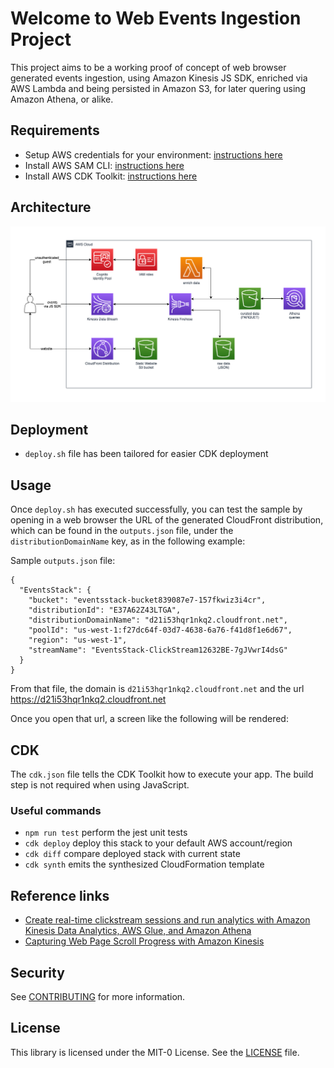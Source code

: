 # Welcome to Web Events Ingestion Project

This project aims to be a working proof of concept of web browser generated events ingestion, using Amazon Kinesis JS SDK, enriched via AWS Lambda and being persisted in Amazon S3, for later quering using Amazon Athena, or alike.

## Requirements

* Setup AWS credentials for your environment: [instructions here](https://docs.aws.amazon.com/cli/latest/userguide/cli-configure-files.html)
* Install AWS SAM CLI: [instructions here](https://docs.aws.amazon.com/serverless-application-model/latest/developerguide/install-sam-cli.html)
* Install AWS CDK Toolkit: [instructions here](https://docs.aws.amazon.com/cdk/v2/guide/cli.html)

## Architecture

![Architecture Diagram](assets/arch.png)

## Deployment

* `deploy.sh` file has been tailored for easier CDK deployment

## Usage 

Once `deploy.sh` has executed successfully, you can test the sample by opening in a web browser the URL of the generated CloudFront distribution, which can be found in the `outputs.json` file, under the `distributionDomainName` key, as in the following example:

Sample `outputs.json` file:

```
{
  "EventsStack": {
    "bucket": "eventsstack-bucket839087e7-157fkwiz3i4cr",
    "distributionId": "E37A62Z43LTGA",
    "distributionDomainName": "d21i53hqr1nkq2.cloudfront.net",
    "poolId": "us-west-1:f27dc64f-03d7-4638-6a76-f41d8f1e6d67",
    "region": "us-west-1",
    "streamName": "EventsStack-ClickStream12632BE-7gJVwrI4dsG"
  }
}
```

From that file, the domain is `d21i53hqr1nkq2.cloudfront.net` and the url https://d21i53hqr1nkq2.cloudfront.net

Once you open that url, a screen like the following will be rendered:

## CDK

The `cdk.json` file tells the CDK Toolkit how to execute your app. The build step is not required when using JavaScript.

### Useful commands

* `npm run test`         perform the jest unit tests
* `cdk deploy`           deploy this stack to your default AWS account/region
* `cdk diff`             compare deployed stack with current state
* `cdk synth`            emits the synthesized CloudFormation template

## Reference links
- [Create real-time clickstream sessions and run analytics with Amazon Kinesis Data Analytics, AWS Glue, and Amazon Athena](https://aws.amazon.com/blogs/big-data/create-real-time-clickstream-sessions-and-run-analytics-with-amazon-kinesis-data-analytics-aws-glue-and-amazon-athena/)
- [Capturing Web Page Scroll Progress with Amazon Kinesis](https://docs.aws.amazon.com/sdk-for-javascript/v2/developer-guide/kinesis-examples-capturing-page-scrolling.html)

## Security

See [CONTRIBUTING](CONTRIBUTING.md#security-issue-notifications) for more information.

## License

This library is licensed under the MIT-0 License. See the [LICENSE](LICENSE) file.